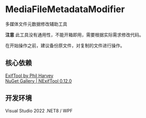 # MediaFileMetadataModifier

多媒体文件元数据修改辅助工具

**注意** 此工具没有通用性，不能开箱即用，需要根据实际需求修改代码。

在开始操作之前，建议备份原文件，对复制的文件进行操作。

## 核心依赖

[ExifTool by Phil Harvey](https://exiftool.org/ )  
[NuGet Gallery | NExifTool 0.12.0](https://www.nuget.org/packages/NExifTool )

## 开发环境

Visual Studio 2022
.NET8 / WPF
